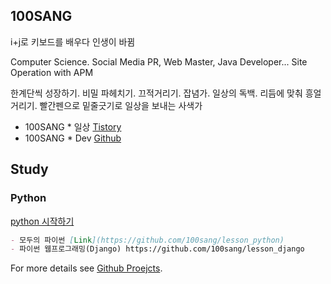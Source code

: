 ## 100SANG
i+j로 키보드를 배우다 인생이 바뀜

Computer Science. Social Media PR, Web Master, Java Developer... Site Operation with APM<br />

한계단씩 성장하기. 비밀 파헤치기. 끄적거리기. 잡념가. 일상의 독백. 리듬에 맞춰 흥얼거리기. 빨간펜으로 밑줄긋기로 일상을 보내는 사색가<br />

- 100SANG * 일상 [Tistory](https://100sang.tistory.com)<br />
- 100SANG * Dev [Github](https://github.com/100sang)

## Study

### Python 

[python 시작하기](https://github.com/100sang/lesson_python)
```markdown
- 모두의 파이썬 [Link](https://github.com/100sang/lesson_python)
- 파이썬 웹프로그래밍(Django) https://github.com/100sang/lesson_django
```
For more details see [Github Proejcts](https://github.com/100sang).
